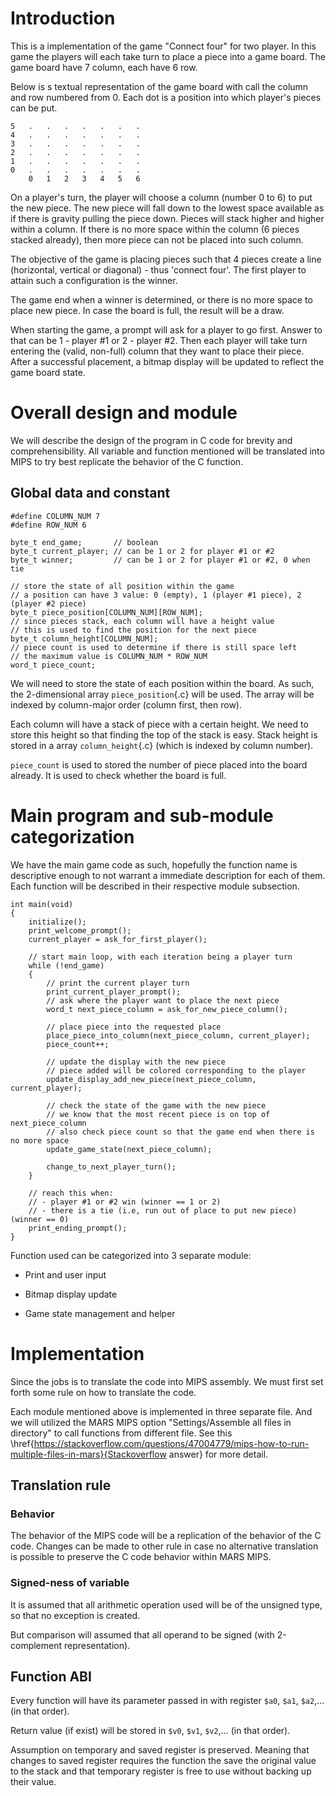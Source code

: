 # Introduction

This is a implementation of the game "Connect four" for two player. In this game the players will
each take turn to place a piece into a game board.  The game board have 7 column, each have 6 row.

Below is s textual representation of the game board with call the column and row numbered from 0.
Each dot is a position into which player's pieces can be put.

```
5   .   .   .   .   .   .   .
4   .   .   .   .   .   .   .
3   .   .   .   .   .   .   .
2   .   .   .   .   .   .   .
1   .   .   .   .   .   .   .
0   .   .   .   .   .   .   .
    0   1   2   3   4   5   6
```

On a player's turn, the player will choose a column (number 0 to 6) to put the new piece. The new
piece will fall down to the lowest space available as if there is gravity pulling the piece down.
Pieces will stack higher and higher within a column. If there is no more space within the column (6
pieces stacked already), then more piece can not be placed into such column.

The objective of the game is placing pieces such that 4 pieces create a line (horizontal, vertical
or diagonal) - thus 'connect four'. The first player to attain such a configuration is the winner.

The game end when a winner is determined, or there is no more space to place new piece. In case the
board is full, the result will be a draw.

When starting the game, a prompt will ask for a player to go first. Answer to that can be 1 - player
#1 or 2 - player #2. Then each player will take turn entering the (valid, non-full) column that they
want to place their piece. After a successful placement, a bitmap display will be updated to reflect
the game board state.

# Overall design and module

We will describe the design of the program in C code for brevity and comprehensibility. All variable
and function mentioned will be translated into MIPS to try best replicate the behavior of the C
function.

## Global data and constant

```{.c}
#define COLUMN_NUM 7
#define ROW_NUM 6

byte_t end_game;       // boolean
byte_t current_player; // can be 1 or 2 for player #1 or #2
byte_t winner;         // can be 1 or 2 for player #1 or #2, 0 when tie

// store the state of all position within the game
// a position can have 3 value: 0 (empty), 1 (player #1 piece), 2 (player #2 piece)
byte_t piece_position[COLUMN_NUM][ROW_NUM];
// since pieces stack, each column will have a height value
// this is used to find the position for the next piece
byte_t column_height[COLUMN_NUM];
// piece count is used to determine if there is still space left
// the maximum value is COLUMN_NUM * ROW_NUM
word_t piece_count;
```

We will need to store the state of each position within the board. As such, the 2-dimensional array
`piece_position`{.c} will be used. The array will be indexed by column-major order (column first,
then row).

Each column will have a stack of piece with a certain height. We need to store this height so that
finding the top of the stack is easy. Stack height is stored in a array `column_height`{.c} (which
is indexed by column number).

`piece_count` is used to stored the number of piece placed into the board already. It is used to
check whether the board is full.

# Main program and sub-module categorization

We have the main game code as such, hopefully the function name is descriptive enough to not warrant
a immediate description for each of them. Each function will be described in their respective module
subsection.

```{.c}
int main(void)
{
    initialize();
    print_welcome_prompt();
    current_player = ask_for_first_player();

    // start main loop, with each iteration being a player turn
    while (!end_game)
    {
        // print the current player turn
        print_current_player_prompt();
        // ask where the player want to place the next piece
        word_t next_piece_column = ask_for_new_piece_column();

        // place piece into the requested place
        place_piece_into_column(next_piece_column, current_player);
        piece_count++;

        // update the display with the new piece
        // piece added will be colored corresponding to the player
        update_display_add_new_piece(next_piece_column, current_player);

        // check the state of the game with the new piece
        // we know that the most recent piece is on top of next_piece_column
        // also check piece count so that the game end when there is no more space
        update_game_state(next_piece_column);

        change_to_next_player_turn();
    }

    // reach this when:
    // - player #1 or #2 win (winner == 1 or 2)
    // - there is a tie (i.e, run out of place to put new piece) (winner == 0)
    print_ending_prompt();
}
```
Function used can be categorized into 3 separate module:

- Print and user input

- Bitmap display update

- Game state management and helper

# Implementation

Since the jobs is to translate the code into MIPS assembly. We must first set forth some rule on how
to translate the code.

Each module mentioned above is implemented in three separate file. And we will utilized the MARS
MIPS option "Settings/Assemble all files in directory" to call functions from different file. See this
\href{https://stackoverflow.com/questions/47004779/mips-how-to-run-multiple-files-in-mars}{Stackoverflow answer}
for more detail.

## Translation rule

### Behavior

The behavior of the MIPS code will be a replication of the behavior of the C code. Changes can be
made to other rule in case no alternative translation is possible to preserve the C code behavior
within MARS MIPS.

### Signed-ness of variable

It is assumed that all arithmetic operation used will be of the unsigned type, so that no exception
is created.

But comparison will assumed that all operand to be signed (with 2-complement representation).

## Function ABI

Every function will have its parameter passed in with register `$a0`, `$a1`, `$a2`,... (in that
order).

Return value (if exist) will be stored in `$v0`, `$v1`, `$v2`,... (in that order).

Assumption on temporary and saved register is preserved. Meaning that changes to saved register
requires the function the save the original value to the stack and that temporary register is free
to use without backing up their value.

